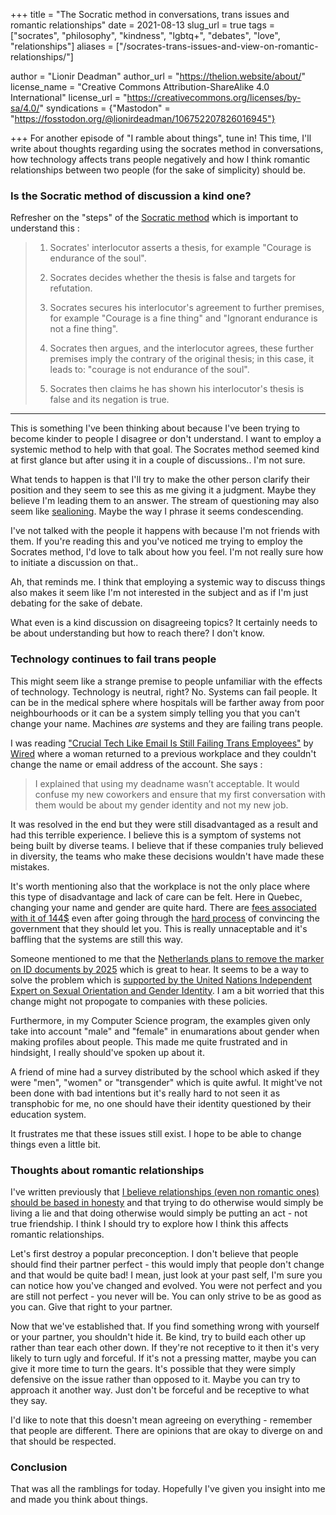 +++
title = "The Socratic method in conversations, trans issues and romantic relationships"
date = 2021-08-13
slug_url = true
tags = ["socrates", "philosophy", "kindness", "lgbtq+", "debates", "love", "relationships"]
aliases = ["/socrates-trans-issues-and-view-on-romantic-relationships/"]

author = "Lionir Deadman"
author_url = "https://thelion.website/about/"
license_name = "Creative Commons Attribution-ShareAlike 4.0 International"
license_url = "https://creativecommons.org/licenses/by-sa/4.0/"
syndications = {"Mastodon" = "https://fosstodon.org/@lionirdeadman/106752207826016945"}

+++
For another episode of "I ramble about things", tune in! This time, I'll write about thoughts
regarding using the socrates method in conversations, how technology affects trans people negatively
and how I think romantic relationships between two people (for the sake of simplicity) should be.
<!--more-->

### Is the Socratic method of discussion a kind one?

Refresher on the "steps" of the [Socratic method](https://en.wikipedia.org/wiki/Socratic_method) which is important to understand this : 

> 1. Socrates' interlocutor asserts a thesis, for example "Courage is endurance of the soul".
>
> 2. Socrates decides whether the thesis is false and targets for refutation.
>
> 3. Socrates secures his interlocutor's agreement to further premises, for example "Courage is a fine thing" and "Ignorant endurance is not a fine thing".
>
> 4. Socrates then argues, and the interlocutor agrees, these further premises imply the contrary of the original thesis; in this case, it leads to: "courage is not endurance of the soul".
>
> 5. Socrates then claims he has shown his interlocutor's thesis is false and its negation is true.

---

This is something I've been thinking about because I've been trying to become kinder to people I disagree or don't understand.
I want to employ a systemic method to help with that goal. The Socrates method seemed kind at first glance but after using it
in a couple of discussions.. I'm not sure.

What tends to happen is that I'll try to make the other person clarify their position and they seem to see this as me giving it a judgment.
Maybe they believe I'm leading them to an answer. The stream of questioning may also seem like [sealioning](https://en.wikipedia.org/wiki/Sealioning).
Maybe the way I phrase it seems condescending.

I've not talked with the people it happens with because I'm not friends with them. If you're reading this and you've noticed me trying to employ the Socrates method,
I'd love to talk about how you feel. I'm not really sure how to initiate a discussion on that..

Ah, that reminds me. I think that employing a systemic way to discuss things also makes it seem like I'm not interested in the subject and as if I'm just debating
for the sake of debate.

What even is a kind discussion on disagreeing topics? It certainly needs to be about understanding but how to reach there? I don't know.

### Technology continues to fail trans people

This might seem like a strange premise to people unfamiliar with the effects of technology. Technology is neutral, right? No.
Systems can fail people. It can be in the medical sphere where hospitals will be farther away from poor neighbourhoods or it can be a system simply
telling you that you can't change your name. Machines *are* systems and they are failing trans people.

I was reading ["Crucial Tech Like Email Is Still Failing Trans Employees"](https://www.wired.com/story/opinion-crucial-tech-like-email-is-still-failing-trans-employees) by [Wired](https://en.wikipedia.org/wiki/Wired_(magazine))
where a woman returned to a previous workplace and they couldn't change the name or email address of the account. She says :

> I explained that using my deadname wasn’t acceptable. It would confuse my new coworkers and ensure that my first conversation with them would be about my gender identity and not my new job.

It was resolved in the end but they were still disadvantaged as a result and had this terrible experience. I believe this is a symptom of systems not being
built by diverse teams. I believe that if these companies truly believed in diversity, the teams who make these decisions wouldn't have made these mistakes.

It's worth mentioning also that the workplace is not the only place where this type of disadvantage and lack of care can be felt. Here in Quebec, changing your name and gender
are quite hard. There are [fees associated with it of 144$](http://www.etatcivil.gouv.qc.ca/en/certificate-copy/processing-time.html#autresservices) even after going through
the [hard process](http://www.etatcivil.gouv.qc.ca/en/change-name.html) of convincing the government that they should let you. This is really unnaceptable and it's
baffling that the systems are still this way.

Someone mentioned to me that the [Netherlands plans to remove the marker on ID documents by 2025](https://www.hrw.org/news/2020/07/08/netherlands-sees-no-role-gender-marker-id-documents) which
is great to hear. It seems to be a way to solve the problem which is [supported by the United Nations Independent Expert on Sexual Orientation and Gender Identity](https://undocs.org/en/A/73/152).
I am a bit worried that this change might not propogate to companies with these policies.

Furthermore, in my Computer Science program, the examples given only take into account "male" and "female" in enumarations about gender when making profiles about people.
This made me quite frustrated and in hindsight, I really should've spoken up about it.

A friend of mine had a survey distributed by the school which asked if they were "men", "women" or "transgender" which is quite awful. It might've not been done with
bad intentions but it's really hard to not seen it as transphobic for me, no one should have their identity questioned by their education system.

It frustrates me that these issues still exist. I hope to be able to change things even a little bit.

### Thoughts about romantic relationships

I've written previously that [I believe relationships (even non romantic ones) should be based in honesty](/2018-05-14/) and that trying to do otherwise would simply be living a lie
and that doing otherwise would simply be putting an act - not true friendship. I think I should try to explore how I think this affects romantic relationships.

Let's first destroy a popular preconception. I don't believe that people should find their partner perfect - this would imply that people don't change and that
would be quite bad! I mean, just look at your past self, I'm sure you can notice how you've changed and evolved. You were not perfect and you are still not perfect - you
never will be. You can only strive to be as good as you can. Give that right to your partner.

Now that we've established that. If you find something wrong with yourself or your partner, you shouldn't hide it. Be kind, try to build each other up rather than
tear each other down. If they're not receptive to it then it's very likely to turn ugly and forceful. If it's not a pressing matter, maybe you can give
it more time to turn the gears. It's possible that they were simply defensive on the issue rather than opposed to it. Maybe you can try to approach it another way.
Just don't be forceful and be receptive to what they say.

I'd like to note that this doesn't mean agreeing on everything - remember that people are different. There are opinions that are okay to diverge on and that should be respected.

### Conclusion

That was all the ramblings for today. Hopefully I've given you insight into me and made you think about things.
